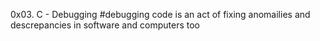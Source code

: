 0x03. C - Debugging
#debugging code is an act of fixing anomailies and descrepancies in software and computers too
